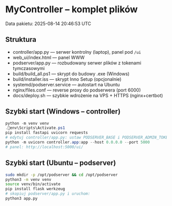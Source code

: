 # MyController – komplet plików
Data pakietu: 2025-08-14 20:46:53 UTC

## Struktura
- controller/app.py — serwer kontrolny (laptop), panel pod `/ui`
- web_ui/index.html — panel WWW
- podserver/app.py — rozbudowany serwer plików z tokenami tymczasowymi
- build/build_all.ps1 — skrypt do budowy .exe (Windows)
- build/installer.iss — skrypt Inno Setup (opcjonalnie)
- systemd/podserver.service — autostart na Ubuntu
- nginx/files.conf — reverse proxy do podserwera (port 6000)
- docs/deploy.sh — szybkie wdrożenie na VPS + HTTPS (nginx+certbot)

## Szybki start (Windows – controller)
```powershell
python -m venv venv
.env\Scripts\Activate.ps1
pip install fastapi uvicorn requests
# edytuj controller/app.py: ustaw PODSERVER_BASE i PODSERVER_ADMIN_TOKEN
python -m uvicorn controller.app:app --host 0.0.0.0 --port 5000
# panel: http://localhost:5000/ui/
```

## Szybki start (Ubuntu – podserver)
```bash
sudo mkdir -p /opt/podserver && cd /opt/podserver
python3 -m venv venv
source venv/bin/activate
pip install flask werkzeug
# skopiuj podserver/app.py i uruchom:
python3 app.py
```
